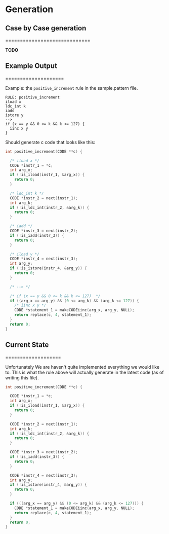 # Generation #

## Case by Case generation ##
=============================

**TODO**

## Example Output ##
====================

Example: the `positive_increment` rule in the sample.pattern file.

    RULE: positive_increment
    iload x
    ldc_int k
    iadd
    istore y
    -->
    if (x == y && 0 <= k && k <= 127) {
      iinc x y
    }

Should generate c code that looks like this:

~~~~~ c
int positive_increment(CODE **c) {

  /* iload x */
  CODE *instr_1 = *c;
  int arg_x;
  if (!is_iload(instr_1, &arg_x)) {
    return 0;
  }

  /* ldc_int k */
  CODE *instr_2 = next(instr_1);
  int arg_k;
  if (!is_ldc_int(instr_2, &arg_k)) {
    return 0;
  }

  /* iadd */
  CODE *instr_3 = next(instr_2);
  if (!is_iadd(instr_3)) {
    return 0;
  }

  /* iload y */
  CODE *instr_4 = next(instr_3);
  int arg_y;
  if (!is_istore(instr_4, &arg_y)) {
    return 0;
  }

  /* --> */

  /* if (x == y && 0 <= k && k <= 127)  */
  if ((arg_x == arg_y) && (0 <= arg_k) && (arg_k <= 127)) {
    /* iinc x y */
    CODE *statement_1 = makeCODEiinc(arg_x, arg_y, NULL);
    return replace(c, 4, statement_1);
  }
  return 0;
}
~~~~~


## Current State ##
===================

Unfortunately We are haven't quite implemented everything we would like to.  This is what the rule
above will actually generate in the latest code (as of writing this file).

~~~~~ c
int positive_increment(CODE **c) {

  CODE *instr_1 = *c;
  int arg_x;
  if (!is_iload(instr_1, &arg_x)) {
    return 0;
  }

  CODE *instr_2 = next(instr_1);
  int arg_k;
  if (!is_ldc_int(instr_2, &arg_k)) {
    return 0;
  }

  CODE *instr_3 = next(instr_2);
  if (!is_iadd(instr_3)) {
    return 0;
  }

  CODE *instr_4 = next(instr_3);
  int arg_y;
  if (!is_istore(instr_4, &arg_y)) {
    return 0;
  }

  if (((arg_x == arg_y) && (0 <= arg_k) && (arg_k <= 127))) {
    CODE *statement_1 = makeCODEiinc(arg_x, arg_y, NULL);
    return replace(c, 4, statement_1);
  }
  return 0;
}
~~~~~
